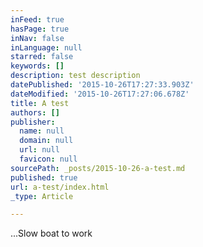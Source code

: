 ```yaml
---
inFeed: true
hasPage: true
inNav: false
inLanguage: null
starred: false
keywords: []
description: test description
datePublished: '2015-10-26T17:27:33.903Z'
dateModified: '2015-10-26T17:27:06.678Z'
title: A test
authors: []
publisher:
  name: null
  domain: null
  url: null
  favicon: null
sourcePath: _posts/2015-10-26-a-test.md
published: true
url: a-test/index.html
_type: Article

---
```

...Slow boat to work